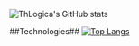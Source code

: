 ![ThLogica's GitHub stats](https://github-readme-stats.vercel.app/api?username=Thlogica&show_icons=true&theme=radical)

##Technologies##
[![Top Langs](https://github-readme-stats.vercel.app/api/top-langs/?username=Thlogica)](https://github.com/Thlogica/github-readme-stats)

